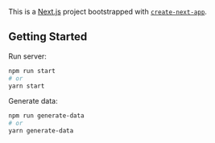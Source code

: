 This is a [Next.js](https://nextjs.org/) project bootstrapped with [`create-next-app`](https://github.com/vercel/next.js/tree/canary/packages/create-next-app).

## Getting Started

Run server:

```bash
npm run start
# or
yarn start
```

Generate data:

```bash
npm run generate-data
# or
yarn generate-data
```